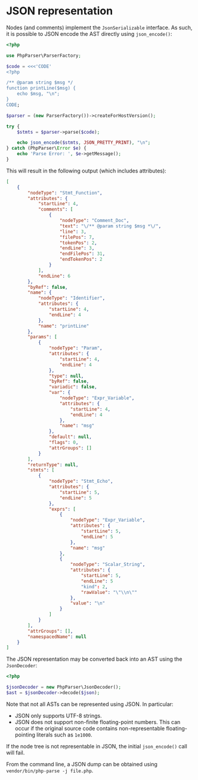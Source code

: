 JSON representation
===================

Nodes (and comments) implement the `JsonSerializable` interface. As such, it is possible to JSON
encode the AST directly using `json_encode()`:

```php
<?php

use PhpParser\ParserFactory;

$code = <<<'CODE'
<?php

/** @param string $msg */
function printLine($msg) {
    echo $msg, "\n";
}
CODE;

$parser = (new ParserFactory())->createForHostVersion();

try {
    $stmts = $parser->parse($code);

    echo json_encode($stmts, JSON_PRETTY_PRINT), "\n";
} catch (PhpParser\Error $e) {
    echo 'Parse Error: ', $e->getMessage();
}
```

This will result in the following output (which includes attributes):

```json
[
    {
        "nodeType": "Stmt_Function",
        "attributes": {
            "startLine": 4,
            "comments": [
                {
                    "nodeType": "Comment_Doc",
                    "text": "\/** @param string $msg *\/",
                    "line": 3,
                    "filePos": 7,
                    "tokenPos": 2,
                    "endLine": 3,
                    "endFilePos": 31,
                    "endTokenPos": 2
                }
            ],
            "endLine": 6
        },
        "byRef": false,
        "name": {
            "nodeType": "Identifier",
            "attributes": {
                "startLine": 4,
                "endLine": 4
            },
            "name": "printLine"
        },
        "params": [
            {
                "nodeType": "Param",
                "attributes": {
                    "startLine": 4,
                    "endLine": 4
                },
                "type": null,
                "byRef": false,
                "variadic": false,
                "var": {
                    "nodeType": "Expr_Variable",
                    "attributes": {
                        "startLine": 4,
                        "endLine": 4
                    },
                    "name": "msg"
                },
                "default": null,
                "flags": 0,
                "attrGroups": []
            }
        ],
        "returnType": null,
        "stmts": [
            {
                "nodeType": "Stmt_Echo",
                "attributes": {
                    "startLine": 5,
                    "endLine": 5
                },
                "exprs": [
                    {
                        "nodeType": "Expr_Variable",
                        "attributes": {
                            "startLine": 5,
                            "endLine": 5
                        },
                        "name": "msg"
                    },
                    {
                        "nodeType": "Scalar_String",
                        "attributes": {
                            "startLine": 5,
                            "endLine": 5
                            "kind": 2,
                            "rawValue": "\"\\n\""
                        },
                        "value": "\n"
                    }
                ]
            }
        ],
        "attrGroups": [],
        "namespacedName": null
    }
]
```

The JSON representation may be converted back into an AST using the `JsonDecoder`:

```php
<?php

$jsonDecoder = new PhpParser\JsonDecoder();
$ast = $jsonDecoder->decode($json);
```

Note that not all ASTs can be represented using JSON. In particular:

 * JSON only supports UTF-8 strings.
 * JSON does not support non-finite floating-point numbers. This can occur if the original source
   code contains non-representable floating-pointing literals such as `1e1000`.

If the node tree is not representable in JSON, the initial `json_encode()` call will fail.

From the command line, a JSON dump can be obtained using `vendor/bin/php-parse -j file.php`.
